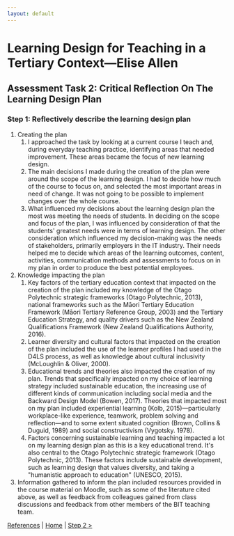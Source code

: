 ```yaml
---
layout: default
---
```

# Learning Design for Teaching in a Tertiary Context—Elise Allen
## Assessment Task 2: Critical Reflection On The Learning Design Plan

### Step 1: Reflectively describe the learning design plan
1. Creating the plan
    1. I approached the task by looking at a current course I teach and, during everyday teaching practice, identifying areas that needed improvement. These areas became the focus of new learning design.
    2. The main decisions I made during the creation of the plan were around the scope of the learning design. I had to decide how much of the course to focus on, and selected the most important areas in need of change. It was not going to be possible to implement changes over the whole course.
    3. What influenced my decisions about the learning design plan the most was meeting the needs of students. In deciding on the scope and focus of the plan, I was influenced by consideration of that the students' greatest needs were in terms of learning design. The other consideration which influenced my decision-making was the needs of stakeholders, primarily employers in the IT industry. Their needs helped me to decide which areas of the learning outcomes, content, activities, communication methods and assessments to focus on in my plan in order to produce the best potential employees.
2. Knowledge impacting the plan
    1. Key factors of the tertiary education context that impacted on the creation of the plan included my knowledge of the Otago Polytechnic strategic frameworks (Otago Polytechnic, 2013), national frameworks such as the Māori Tertiary Education Framework (Māori Tertiary Reference Group, 2003) and the Tertiary Education Strategy, and quality drivers such as the New Zealand Qualifications Framework (New Zealand Qualifications Authority, 2016).
    2. Learner diversity and cultural factors that impacted on the creation of the plan included the use of the learner profiles I had used in the D4LS process, as well as knowledge about cultural inclusivity (McLoughlin & Oliver, 2000).
    3. Educational trends and theories also impacted the creation of my plan. Trends that specifically impacted on my choice of learning strategy included sustainable education, the increasing use of different kinds of communication including social media and the Backward Design Model (Bowen, 2017). Theories that impacted most on my plan included experiential learning (Kolb, 2015)—particularly workplace-like experience, teamwork, problem solving and reflection—and to some extent situated cognition (Brown, Collins & Duguid, 1989) and social constructivism (Vygotsky. 1978).
    4. Factors concerning sustainable learning and teaching impacted a lot on my learning design plan as this is a key educational trend. It's also central to the Otago Polytechnic strategic framework (Otago Polytechnic, 2013). These factors include sustainable development, such as learning design that values diversity, and taking a "humanistic approach to education" (UNESCO, 2015).
3. Information gathered to inform the plan included resources provided in the course material on Moodle, such as some of the literature cited above, as well as feedback from colleagues gained from class discussions and feedback from other members of the BIT teaching team.

[References](ref.md) | [Home](index.html) | [Step 2 >](critical-reflection-step-2.html)
